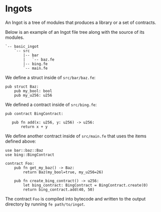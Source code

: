 # Ingots

An Ingot is a tree of modules that produces a library or a set of contracts.

Below is an example of an Ingot file tree along with the source of its modules.

```
`-- basic_ingot
    `-- src
        |-- bar
        |   `-- baz.fe
        |-- bing.fe
        `-- main.fe
```

We define a struct inside of `src/bar/baz.fe`:

```
pub struct Baz:
    pub my_bool: bool
    pub my_u256: u256
```

We defined a contract inside of `src/bing.fe`:

```
pub contract BingContract:

   pub fn add(x: u256, y: u256) -> u256:
       return x + y
```

We define another contract inside of `src/main.fe` that uses the items defined above:

```
use bar::baz::Baz
use bing::BingContract

contract Foo:
    pub fn get_my_baz() -> Baz:
        return Baz(my_bool=true, my_u256=26)

    pub fn create_bing_contract() -> u256:
        let bing_contract: BingContract = BingContract.create(0)
        return bing_contract.add(40, 50)
```

The contract `Foo` is compiled into bytecode and written to the output directory by running `fe path/to/ingot`.
